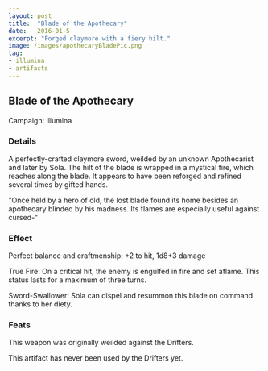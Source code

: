 ```yaml
---
layout: post
title:  "Blade of the Apothecary"
date:   2016-01-5
excerpt: "Forged claymore with a fiery hilt."
image: /images/apothecaryBladePic.png
tag:
- illumina
- artifacts 
---
```


## Blade of the Apothecary
Campaign: Illumina

### Details

A perfectly-crafted claymore sword, weilded by an unknown Apothecarist and later by Sola. The hilt of the blade is wrapped in a mystical fire, which reaches along the blade. It appears to have been reforged and refined several times by gifted hands. 

"Once held by a hero of old, the lost blade found its home besides an apothecary blinded by his madness. Its flames are especially useful against cursed-"


### Effect

Perfect balance and craftmenship:
+2 to hit, 1d8+3 damage

True Fire:
On a critical hit, the enemy is engulfed in fire and set aflame. This status lasts for a maximum of three turns.

Sword-Swallower:
Sola can dispel and resummon this blade on command thanks to her diety.

### Feats

This weapon was originally weilded against the Drifters.

This artifact has never been used by the Drifters yet.
